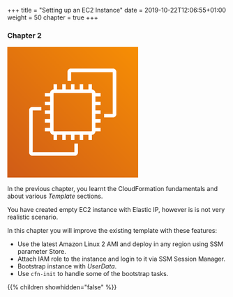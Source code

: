 +++
title = "Setting up an EC2 Instance"
date = 2019-10-22T12:06:55+01:00
weight = 50
chapter = true
+++

### Chapter 2

![](./ec2-1.png)

In the previous chapter, you learnt the CloudFormation fundamentals and about various _Template_ sections.

You have created empty EC2 instance with Elastic IP, however is is not very realistic scenario.

In this chapter you will improve the existing template with these features:

+ Use the latest Amazon Linux 2 AMI and deploy in any region using SSM parameter Store.
+ Attach IAM role to the instance and login to it via SSM Session Manager.
+ Bootstrap instance with _UserData_.
+ Use `cfn-init` to handle some of the bootstrap tasks.

{{% children showhidden="false" %}}
